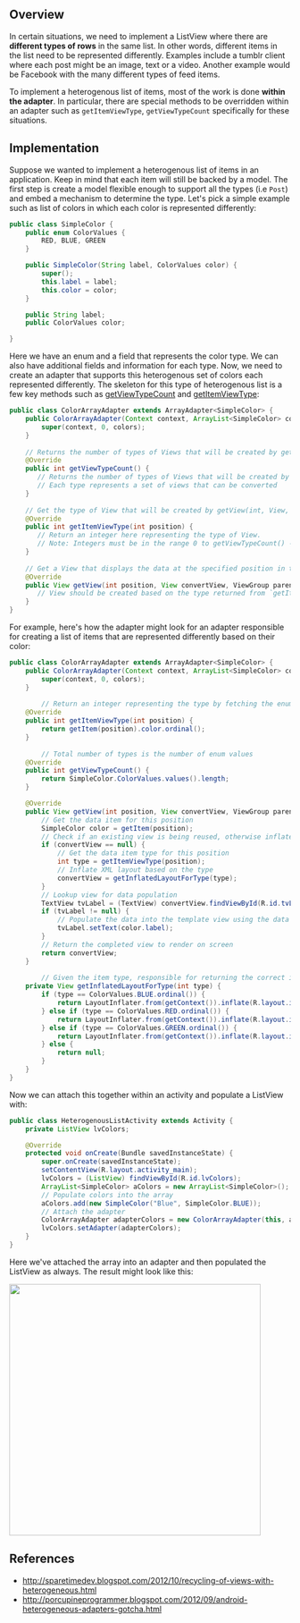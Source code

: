 ## Overview

In certain situations, we need to implement a ListView where there are **different types of rows** in the same list. In other words, different items in the list need to be represented differently. Examples include a tumblr client where each post might be an image, text or a video. Another example would be Facebook with the many different types of feed items.

To implement a heterogenous list of items, most of the work is done **within the adapter**. In particular, there are special methods to be overridden within an adapter such as `getItemViewType`, `getViewTypeCount` specifically for these situations.

## Implementation

Suppose we wanted to implement a heterogenous list of items in an application. Keep in mind that each item will still be backed by a model. The first step is create a model flexible enough to support all the types (i.e `Post`) and embed a mechanism to determine the type. Let's pick a simple example such as list of colors in which each color is represented differently:

```java
public class SimpleColor {
	public enum ColorValues {
		RED, BLUE, GREEN
	}

	public SimpleColor(String label, ColorValues color) {
		super();
		this.label = label;
		this.color = color;
	}

	public String label;
	public ColorValues color;

}
```

Here we have an enum and a field that represents the color type. We can also have additional fields and information for each type. Now, we need to create an adapter that supports this heterogenous set of colors each represented differently. The skeleton for this type of heterogenous list is a few key methods such as [getViewTypeCount](http://developer.android.com/reference/android/widget/Adapter.html#getViewTypeCount\(\)) and [getItemViewType](http://developer.android.com/reference/android/widget/Adapter.html#getItemViewType\(int\)):

```java
public class ColorArrayAdapter extends ArrayAdapter<SimpleColor> {
    public ColorArrayAdapter(Context context, ArrayList<SimpleColor> colors) {
        super(context, 0, colors);
    }
    
    // Returns the number of types of Views that will be created by getView(int, View, ViewGroup)
    @Override
    public int getViewTypeCount() {
       // Returns the number of types of Views that will be created by this adapter
       // Each type represents a set of views that can be converted
    }
    
    // Get the type of View that will be created by getView(int, View, ViewGroup) for the specified item.
    @Override
    public int getItemViewType(int position) {
       // Return an integer here representing the type of View.
       // Note: Integers must be in the range 0 to getViewTypeCount() - 1
    }
     
    // Get a View that displays the data at the specified position in the data set. 
    @Override
    public View getView(int position, View convertView, ViewGroup parent) {
       // View should be created based on the type returned from `getItemViewType(int position)`
    }
}
```

For example, here's how the adapter might look for an adapter responsible for creating a list of items that are represented differently based on their color:

```java
public class ColorArrayAdapter extends ArrayAdapter<SimpleColor> {
	public ColorArrayAdapter(Context context, ArrayList<SimpleColor> colors) {
		super(context, 0, colors);
	}
         
        // Return an integer representing the type by fetching the enum type ordinal
	@Override
	public int getItemViewType(int position) {
		return getItem(position).color.ordinal();
	}
        
        // Total number of types is the number of enum values
	@Override
	public int getViewTypeCount() {
		return SimpleColor.ColorValues.values().length;
	}

	@Override
	public View getView(int position, View convertView, ViewGroup parent) {
		// Get the data item for this position
		SimpleColor color = getItem(position);
		// Check if an existing view is being reused, otherwise inflate the view
		if (convertView == null) {
			// Get the data item type for this position
			int type = getItemViewType(position);
			// Inflate XML layout based on the type     
			convertView = getInflatedLayoutForType(type);
		}
		// Lookup view for data population
		TextView tvLabel = (TextView) convertView.findViewById(R.id.tvLabel);
		if (tvLabel != null) {
			// Populate the data into the template view using the data object
			tvLabel.setText(color.label);
		}
		// Return the completed view to render on screen
		return convertView;
	}
        
        // Given the item type, responsible for returning the correct inflated XML layout file
	private View getInflatedLayoutForType(int type) {
		if (type == ColorValues.BLUE.ordinal()) {
			return LayoutInflater.from(getContext()).inflate(R.layout.item_blue_color, null);
		} else if (type == ColorValues.RED.ordinal()) {
			return LayoutInflater.from(getContext()).inflate(R.layout.item_red_color, null);
		} else if (type == ColorValues.GREEN.ordinal()) {
			return LayoutInflater.from(getContext()).inflate(R.layout.item_green_color, null);
		} else {
			return null;
		}
	}
}
```

Now we can attach this together within an activity and populate a ListView with:

```java
public class HeterogenousListActivity extends Activity {
	private ListView lvColors;

	@Override
	protected void onCreate(Bundle savedInstanceState) {
		super.onCreate(savedInstanceState);
		setContentView(R.layout.activity_main);
		lvColors = (ListView) findViewById(R.id.lvColors);
		ArrayList<SimpleColor> aColors = new ArrayList<SimpleColor>();
		// Populate colors into the array
		aColors.add(new SimpleColor("Blue", SimpleColor.BLUE));
		// Attach the adapter
		ColorArrayAdapter adapterColors = new ColorArrayAdapter(this, aColors);
		lvColors.setAdapter(adapterColors);
	}
}
```

Here we've attached the array into an adapter and then populated the ListView as always. The result might look like this:

<img src="http://i.imgur.com/9cfECVP.png" width="450" />

## References

 * <http://sparetimedev.blogspot.com/2012/10/recycling-of-views-with-heterogeneous.html>
 * <http://porcupineprogrammer.blogspot.com/2012/09/android-heterogeneous-adapters-gotcha.html>